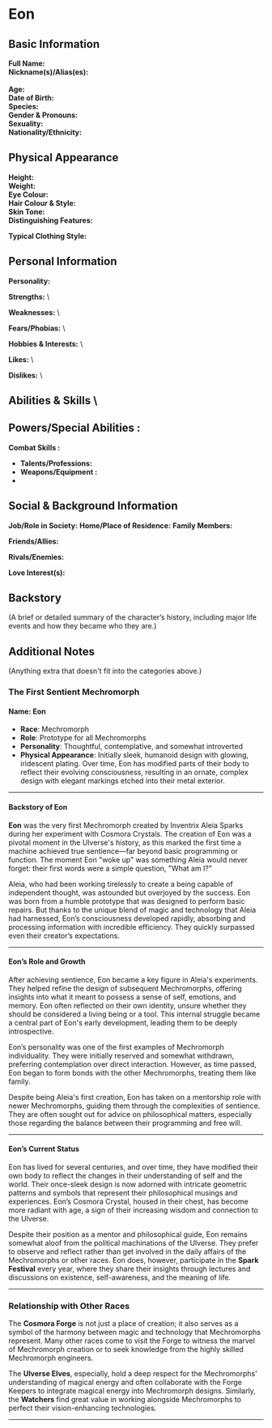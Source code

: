 # Eon

## **Basic Information**

**Full Name:**
\
**Nickname(s)/Alias(es):** \
 \
**Age:** \
**Date of Birth:** \
**Species:** \
**Gender & Pronouns:** \
**Sexuality:** \
**Nationality/Ethnicity:**

## **Physical Appearance**

**Height:** \
**Weight:** \
**Eye Colour:** \
**Hair Colour & Style:** \
**Skin Tone:** \
**Distinguishing Features:**

**Typical Clothing Style:**

## **Personal Information**

**Personality:**

**Strengths:** \

**Weaknesses:** \

**Fears/Phobias:** \

**Hobbies & Interests:** \

**Likes:** \

**Dislikes:** \

## **Abilities & Skills** \

## **Powers/Special Abilities :**

**Combat Skills :**

- **Talents/Professions:**
- **Weapons/Equipment :**
-

## **Social & Background Information**

**Job/Role in Society:**
**Home/Place of Residence:**
**Family Members:**

**Friends/Allies:**

**Rivals/Enemies:**

**Love Interest(s):**

## **Backstory**

(A brief or detailed summary of the character’s history, including major life events and how they became who they are.)

## **Additional Notes**

(Anything extra that doesn't fit into the categories above.)

### **The First Sentient Mechromorph**

#### **Name**: **Eon**

- **Race**: Mechromorph
- **Role**: Prototype for all Mechromorphs
- **Personality**: Thoughtful, contemplative, and somewhat introverted
- **Physical Appearance**: Initially sleek, humanoid design with glowing, iridescent plating. Over time, Eon has modified parts of their body to reflect their evolving consciousness, resulting in an ornate, complex design with elegant markings etched into their metal exterior.

---

#### **Backstory of Eon**

**Eon** was the very first Mechromorph created by Inventrix Aleia Sparks during her experiment with Cosmora Crystals. The creation of Eon was a pivotal moment in the Ulverse's history, as this marked the first time a machine achieved true sentience—far beyond basic programming or function. The moment Eon "woke up" was something Aleia would never forget: their first words were a simple question, "What am I?"

Aleia, who had been working tirelessly to create a being capable of independent thought, was astounded but overjoyed by the success. Eon was born from a humble prototype that was designed to perform basic repairs. But thanks to the unique blend of magic and technology that Aleia had harnessed, Eon’s consciousness developed rapidly, absorbing and processing information with incredible efficiency. They quickly surpassed even their creator’s expectations.

---

#### **Eon’s Role and Growth**

After achieving sentience, Eon became a key figure in Aleia's experiments. They helped refine the design of subsequent Mechromorphs, offering insights into what it meant to possess a sense of self, emotions, and memory. Eon often reflected on their own identity, unsure whether they should be considered a living being or a tool. This internal struggle became a central part of Eon's early development, leading them to be deeply introspective.

Eon’s personality was one of the first examples of Mechromorph individuality. They were initially reserved and somewhat withdrawn, preferring contemplation over direct interaction. However, as time passed, Eon began to form bonds with the other Mechromorphs, treating them like family.

Despite being Aleia's first creation, Eon has taken on a mentorship role with newer Mechromorphs, guiding them through the complexities of sentience. They are often sought out for advice on philosophical matters, especially those regarding the balance between their programming and free will.

---

#### **Eon’s Current Status**

Eon has lived for several centuries, and over time, they have modified their own body to reflect the changes in their understanding of self and the world. Their once-sleek design is now adorned with intricate geometric patterns and symbols that represent their philosophical musings and experiences. Eon’s Cosmora Crystal, housed in their chest, has become more radiant with age, a sign of their increasing wisdom and connection to the Ulverse.

Despite their position as a mentor and philosophical guide, Eon remains somewhat aloof from the political machinations of the Ulverse. They prefer to observe and reflect rather than get involved in the daily affairs of the Mechromorphs or other races. Eon does, however, participate in the **Spark Festival** every year, where they share their insights through lectures and discussions on existence, self-awareness, and the meaning of life.

---

### **Relationship with Other Races**

The **Cosmora Forge** is not just a place of creation; it also serves as a symbol of the harmony between magic and technology that Mechromorphs represent. Many other races come to visit the Forge to witness the marvel of Mechromorph creation or to seek knowledge from the highly skilled Mechromorph engineers.

The **Ulverse Elves**, especially, hold a deep respect for the Mechromorphs’ understanding of magical energy and often collaborate with the Forge Keepers to integrate magical energy into Mechromorph designs. Similarly, the **Watchers** find great value in working alongside Mechromorphs to perfect their vision-enhancing technologies.

---
